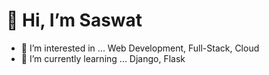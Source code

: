 # 👋 Hi, I’m Saswat
- 👀 I’m interested in ... Web Development, Full-Stack, Cloud
- 🌱 I’m currently learning ... Django, Flask
<!---
- 💞️ I’m looking to collaborate on ...
- 📫 How to reach me ...
--->

<!---
Saswat02/Saswat02 is a ✨ special ✨ repository because its `README.md` (this file) appears on your GitHub profile.
You can click the Preview link to take a look at your changes.
--->
